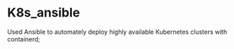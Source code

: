 # K8s_ansible
Used Ansible to automately deploy highly available Kubernetes clusters with containerd;
